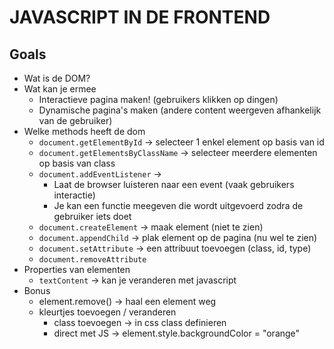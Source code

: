 # JAVASCRIPT IN DE FRONTEND

## Goals

- Wat is de DOM?
- Wat kan je ermee
  - Interactieve pagina maken! (gebruikers klikken op dingen)
  - Dynamische pagina's maken (andere content weergeven afhankelijk van de gebruiker)
- Welke methods heeft de dom
  - `document.getElementById` -> selecteer 1 enkel element op basis van id
  - `document.getElementsByClassName` -> selecteer meerdere elementen op basis van class
  - `document.addEventListener` ->
    - Laat de browser luisteren naar een event (vaak gebruikers interactie)
    - Je kan een functie meegeven die wordt uitgevoerd zodra de gebruiker iets doet
  - `document.createElement` -> maak element (niet te zien)
  - `document.appendChild` -> plak element op de pagina (nu wel te zien)
  - `document.setAttribute` -> een attribuut toevoegen (class, id, type)
  - `document.removeAttribute`
- Properties van elementen
  - `textContent` -> kan je veranderen met javascript
- Bonus
  - element.remove() -> haal een element weg
  - kleurtjes toevoegen / veranderen
    - class toevoegen -> in css class definieren
    - direct met JS -> element.style.backgroundColor = "orange"
